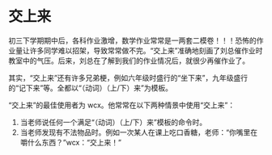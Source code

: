 # 交上来

初三下学期期中后，各科作业激增，数学作业常常是一两套二模卷！！！恐怖的作业量让许多同学难以招架，导致常常做不完。“交上来”准确地刻画了刘总催作业时教室中的气压。后来，刘总在了解到我们的作业情况后，就很少再催作业了。

其实，“交上来”还有许多兄弟梗，例如六年级时盛行的“坐下来”，九年级盛行的“记下来”等。全都以“（动词）（上/下）来”为模板。

“交上来”的最佳使用者为 wcx。他常常在以下两种情景中使用“交上来”：

1. 当老师说任何一个满足“（动词）（上/下）来”模板的命令时。
2. 当老师发现有不法物品时。例如一次某人在课上吃口香糖，老师：“你嘴里在嚼什么东西？”wcx：“交上来！”
